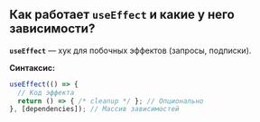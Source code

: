 ## Как работает `useEffect` и какие у него зависимости?

**`useEffect`** — хук для побочных эффектов (запросы, подписки).

**Синтаксис:**
```jsx
useEffect(() => {
  // Код эффекта
  return () => { /* cleanup */ }; // Опционально
}, [dependencies]); // Массив зависимостей
```